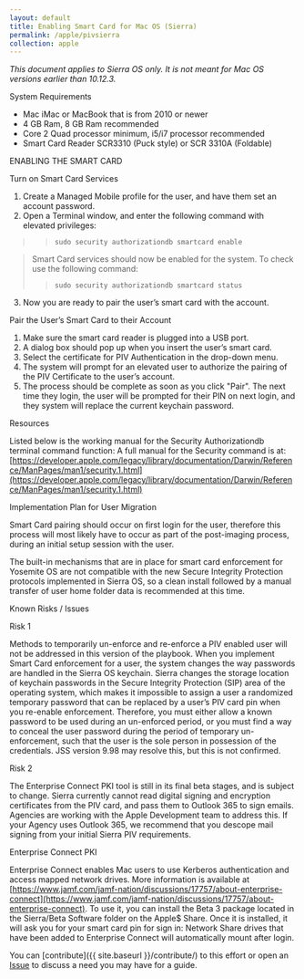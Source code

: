 ```yaml
---
layout: default
title: Enabling Smart Card for Mac OS (Sierra)
permalink: /apple/pivsierra
collection: apple
---
```


_This document applies to Sierra OS only. It is not meant for Mac OS versions earlier than 10.12.3._

System Requirements
* Mac iMac or MacBook that is from 2010 or newer
* 4 GB Ram, 8 GB Ram recommended
* Core 2 Quad processor minimum, i5/i7 processor recommended
* Smart Card Reader SCR3310 (Puck style) or SCR 3310A (Foldable)


ENABLING THE SMART CARD

Turn on Smart Card Services

1. Create a Managed Mobile profile for the user, and have them set an account password.
2. Open a Terminal window, and enter the following command with elevated privileges:
>>`sudo security authorizationdb smartcard enable`

>Smart Card services should now be enabled for the system. To check use the following command:
>>`sudo security authorizationdb smartcard status`

3. Now you are ready to pair the user’s smart card with the account.


Pair the User’s Smart Card to their Account

1. Make sure the smart card reader is plugged into a USB port.
2. A dialog box should pop up when you insert the user’s smart card.
3. Select the certificate for PIV Authentication in the drop-down menu.
4. The system will prompt for an elevated user to authorize the pairing of the PIV Certificate to the user’s account.
5. The process should be complete as soon as you click "Pair". The next time they login, the user will be prompted for their PIN on next login, and they system will replace the current keychain password.



Resources

Listed below is the working manual for the Security Authorizationdb terminal command function:
A full manual for the Security command is at: [https://developer.apple.com/legacy/library/documentation/Darwin/Reference/ManPages/man1/security.1.html](https://developer.apple.com/legacy/library/documentation/Darwin/Reference/ManPages/man1/security.1.html)

Implementation Plan for User Migration

Smart Card pairing should occur on first login for the user, therefore this process will most likely have to occur as part of the post-imaging process, during an initial setup session with the user.

The built-in mechanisms that are in place for smart card enforcement for Yosemite OS are not compatible with the new Secure Integrity Protection protocols implemented in Sierra OS, so a clean install followed by a manual transfer of user home folder data is recommended at this time.

Known Risks / Issues

Risk 1

Methods to temporarily un-enforce and re-enforce a PIV enabled user will not be addressed in this version of the playbook.
When you implement Smart Card enforcement for a user, the system changes the way passwords are handled in the Sierra OS keychain.
Sierra changes the storage location of keychain passwords in the Secure Integrity Protection (SIP) area of the operating system, which makes it impossible to assign a user a randomized temporary password that can be replaced by a user’s PIV card pin when you re-enable enforcement. Therefore, you must either allow a known password to be used during an un-enforced period, or you must find a way to conceal the user password during the period of temporary un-enforcement, such that the user is the sole person in possession of the credentials. JSS version 9.98 may resolve this, but this is not confirmed.

Risk 2

The Enterprise Connect PKI tool is still in its final beta stages, and is subject to change. 
Sierra currently cannot read digital signing and encryption certificates from the PIV card, and pass them to Outlook 365 to sign emails. Agencies are working with the Apple Development team to address this. If your Agency uses Outlook 365, we recommend that you descope mail signing from your initial Sierra PIV requirements.


Enterprise Connect PKI

Enterprise Connect enables Mac users to use Kerberos authentication and access mapped network drives. More information is available at [https://www.jamf.com/jamf-nation/discussions/17757/about-enterprise-connect](https://www.jamf.com/jamf-nation/discussions/17757/about-enterprise-connect). To use it, you can install the Beta 3 package located in the Sierra/Beta Software folder on the Apple$ Share.
Once it is installed, it will ask you for your smart card pin for sign in:
Network Share drives that have been added to Enterprise Connect will automatically mount after login.

You can [contribute]({{ site.baseurl }}/contribute/) to this effort or open an [Issue]({{site.repo_url}}/issues) to discuss a need you may have for a guide.
